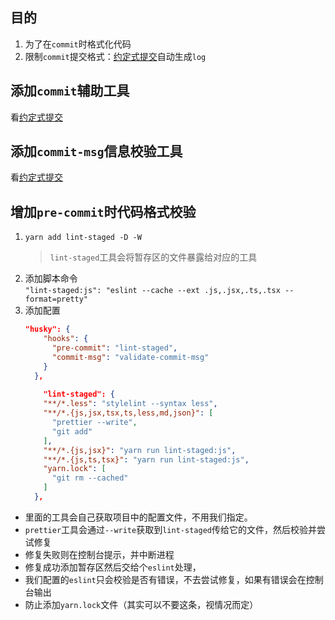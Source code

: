 ## 目的
1. 为了在`commit`时格式化代码
2. 限制`commit`提交格式：[约定式提交](./conventional-commits.md)自动生成`log`
## 添加`commit`辅助工具
看[约定式提交](./conventional-commits.md)
## 添加`commit-msg`信息校验工具
看[约定式提交](./conventional-commits.md)
## 增加`pre-commit`时代码格式校验
1. `yarn add lint-staged -D -W`
    > `lint-staged`工具会将暂存区的文件暴露给对应的工具
2. 添加脚本命令  
    `"lint-staged:js": "eslint --cache --ext .js,.jsx,.ts,.tsx --format=pretty"`
3. 添加配置
    ```json
    "husky": {
	    "hooks": {
	      "pre-commit": "lint-staged",
	      "commit-msg": "validate-commit-msg"
	    }
	  },
	  
	    "lint-staged": {
	    "**/*.less": "stylelint --syntax less",
	    "**/*.{js,jsx,tsx,ts,less,md,json}": [
	      "prettier --write",
	      "git add"
	    ],
	    "**/*.{js,jsx}": "yarn run lint-staged:js",
	    "**/*.{js,ts,tsx}": "yarn run lint-staged:js",
	    "yarn.lock": [
	      "git rm --cached"
	    ]
	  },
    ```
- 里面的工具会自己获取项目中的配置文件，不用我们指定。
- `prettier`工具会通过`--write`获取到`lint-staged`传给它的文件，然后校验并尝试修复
- 修复失败则在控制台提示，并中断进程
- 修复成功添加暂存区然后交给个`eslint`处理，
- 我们配置的`eslint`只会校验是否有错误，不去尝试修复，如果有错误会在控制台输出
- 防止添加`yarn.lock`文件（其实可以不要这条，视情况而定）
